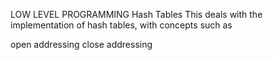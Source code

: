 LOW LEVEL PROGRAMMING
Hash Tables
This deals with the implementation of hash tables, with concepts such as

open addressing
close addressing
